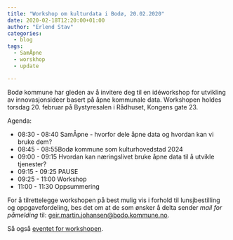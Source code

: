 ```yaml
---
title: "Workshop om kulturdata i Bodø, 20.02.2020"
date: 2020-02-18T12:20:00+01:00
author: "Erlend Stav"
categories:
  - blog
tags:
  - SamÅpne
  - worskhop
  - update

---
```


Bodø kommune har gleden av å invitere deg til en idéworkshop for utvikling av innovasjonsideer basert på åpne kommunale data. Workshopen holdes torsdag 20. februar på Bystyresalen i Rådhuset, Kongens gate 23.  

Agenda: 
* 08:30 - 08:40 SamÅpne - hvorfor dele åpne data og hvordan kan vi bruke dem?
* 08:45 - 08:55Bodø kommune som kulturhovedstad 2024
* 09:00 - 09:15 Hvordan kan næringslivet bruke åpne data til å utvikle tjenester?
* 09:15 - 09:25 PAUSE
* 09:25 - 11:00 Workshop
* 11:00 - 11:30 Oppsummering

For å tilrettelegge workshopen på best mulig vis i forhold til lunsjbestilling og oppgavefordeling, bes det om at de som ønsker å delta sender *mail for påmelding* til: [geir.martin.johansen@bodo.kommune.no](geir.martin.johansen@bodo.kommune.no).

Så også [eventet for workshopen](https://www.facebook.com/events/601940207205977/).
